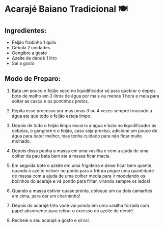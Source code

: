# Acarajé Baiano Tradicional 🍽️

## Ingredientes:

* Feijão fradinho 1 quilo
* Cebola 2 unidades
* Gengibre a gosto
* Azeite de dendê 1 litro
* Sal a gosto

## Modo de Preparo:

1. Bata um pouco o feijão seco no liquidificador só para quebrar e depois bote de molho em 3 litros de água por mais ou menos 1 hora e meia para soltar as casca e os pontinhos pretos.

2. Repita esse processo por mas umas 3 ou 4 vezes sempre trocando a água ate que todo o feijão esteja limpo.

3. Depois de todo o feijão limpo escorra a água e bata no liquidificador as cebolas, o gengibre e o feijão, caso seja preciso, adicione um pouco de água para bater melhor, mas tenha cuidado para não ficar muito molhado.

4. Depois disso ponha a massa em uma vasilha e com a ajuda de uma colher da pau bata bem ate a massa ficar macia.

5. Em seguida bote o azeite em uma frigideira e deixe ficar bem quente, quando o azeite estiver no ponto para a fritura pegue uma quantidade de massa com a ajuda de uma colher média para ir modelando os bolinhos do acarajé e vá pondo para fritar, virando sempre os lados!

6. Quando a massa estiver quase pronta, coloque um ou dois camarões em cima, para dar um charminho!

7. Depois do acarajé frito você vai pondo em uma vasilha forrada com papel absorvente para retirar o excesso do azeite de dendê.

8. Recheie o seu acarajé a gosto e sirva!.